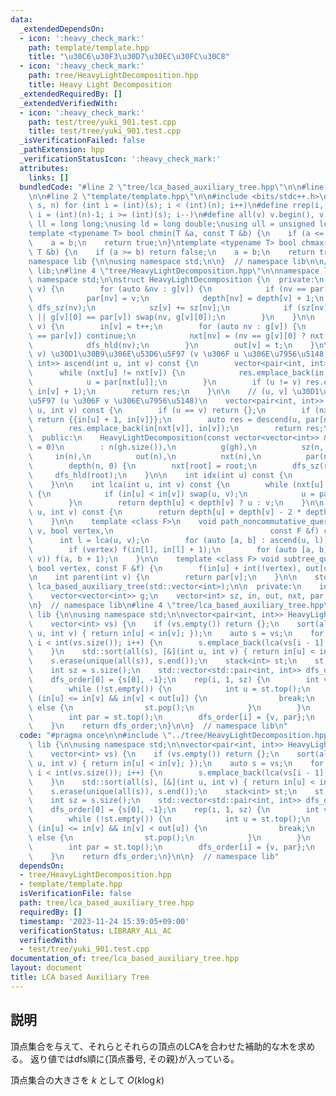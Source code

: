 ```yaml
---
data:
  _extendedDependsOn:
  - icon: ':heavy_check_mark:'
    path: template/template.hpp
    title: "\u30C6\u30F3\u30D7\u30EC\u30FC\u30C8"
  - icon: ':heavy_check_mark:'
    path: tree/HeavyLightDecomposition.hpp
    title: Heavy Light Decomposition
  _extendedRequiredBy: []
  _extendedVerifiedWith:
  - icon: ':heavy_check_mark:'
    path: test/tree/yuki_901.test.cpp
    title: test/tree/yuki_901.test.cpp
  _isVerificationFailed: false
  _pathExtension: hpp
  _verificationStatusIcon: ':heavy_check_mark:'
  attributes:
    links: []
  bundledCode: "#line 2 \"tree/lca_based_auxiliary_tree.hpp\"\n\n#line 2 \"tree/HeavyLightDecomposition.hpp\"\
    \n\n#line 2 \"template/template.hpp\"\n\n#include <bits/stdc++.h>\n\n#define rep(i,\
    \ s, n) for (int i = (int)(s); i < (int)(n); i++)\n#define rrep(i, s, n) for (int\
    \ i = (int)(n)-1; i >= (int)(s); i--)\n#define all(v) v.begin(), v.end()\n\nusing\
    \ ll = long long;\nusing ld = long double;\nusing ull = unsigned long long;\n\n\
    template <typename T> bool chmin(T &a, const T &b) {\n    if (a <= b) return false;\n\
    \    a = b;\n    return true;\n}\ntemplate <typename T> bool chmax(T &a, const\
    \ T &b) {\n    if (a >= b) return false;\n    a = b;\n    return true;\n}\n\n\
    namespace lib {\n\nusing namespace std;\n\n}  // namespace lib\n\n// using namespace\
    \ lib;\n#line 4 \"tree/HeavyLightDecomposition.hpp\"\n\nnamespace lib {\n\nusing\
    \ namespace std;\n\nstruct HeavyLightDecomposition {\n  private:\n    void dfs_sz(int\
    \ v) {\n        for (auto &nv : g[v]) {\n            if (nv == par[v]) continue;\n\
    \            par[nv] = v;\n            depth[nv] = depth[v] + 1;\n           \
    \ dfs_sz(nv);\n            sz[v] += sz[nv];\n            if (sz[nv] > sz[g[v][0]]\
    \ || g[v][0] == par[v]) swap(nv, g[v][0]);\n        }\n    }\n\n    void dfs_hld(int\
    \ v) {\n        in[v] = t++;\n        for (auto nv : g[v]) {\n            if (nv\
    \ == par[v]) continue;\n            nxt[nv] = (nv == g[v][0] ? nxt[v] : nv);\n\
    \            dfs_hld(nv);\n        }\n        out[v] = t;\n    }\n\n    // [u,\
    \ v) \u30D1\u30B9\u306E\u53D6\u5F97 (v \u306F u \u306E\u7956\u5148)\n    vector<pair<int,\
    \ int>> ascend(int u, int v) const {\n        vector<pair<int, int>> res;\n  \
    \      while (nxt[u] != nxt[v]) {\n            res.emplace_back(in[u], in[nxt[u]]);\n\
    \            u = par[nxt[u]];\n        }\n        if (u != v) res.emplace_back(in[u],\
    \ in[v] + 1);\n        return res;\n    }\n\n    // (u, v] \u30D1\u30B9\u306E\u53D6\
    \u5F97 (u \u306F v \u306E\u7956\u5148)\n    vector<pair<int, int>> descend(int\
    \ u, int v) const {\n        if (u == v) return {};\n        if (nxt[u] == nxt[v])\
    \ return {{in[u] + 1, in[v]}};\n        auto res = descend(u, par[nxt[v]]);\n\
    \        res.emplace_back(in[nxt[v]], in[v]);\n        return res;\n    }\n\n\
    \  public:\n    HeavyLightDecomposition(const vector<vector<int>> &gh, int root\
    \ = 0)\n        : n(gh.size()),\n          g(gh),\n          sz(n, 1),\n     \
    \     in(n),\n          out(n),\n          nxt(n),\n          par(n, -1),\n  \
    \        depth(n, 0) {\n        nxt[root] = root;\n        dfs_sz(root);\n   \
    \     dfs_hld(root);\n    }\n\n    int idx(int u) const {\n        return in[u];\n\
    \    }\n\n    int lca(int u, int v) const {\n        while (nxt[u] != nxt[v])\
    \ {\n            if (in[u] < in[v]) swap(u, v);\n            u = par[nxt[u]];\n\
    \        }\n        return depth[u] < depth[v] ? u : v;\n    }\n\n    int distance(int\
    \ u, int v) const {\n        return depth[u] + depth[v] - 2 * depth[lca(u, v)];\n\
    \    }\n\n    template <class F>\n    void path_noncommutative_query(int u, int\
    \ v, bool vertex,\n                                   const F &f) const {\n  \
    \      int l = lca(u, v);\n        for (auto [a, b] : ascend(u, l)) f(a + 1, b);\n\
    \        if (vertex) f(in[l], in[l] + 1);\n        for (auto [a, b] : descend(l,\
    \ v)) f(a, b + 1);\n    }\n\n    template <class F> void subtree_query(int u,\
    \ bool vertex, const F &f) {\n        f(in[u] + int(!vertex), out[u]);\n    }\n\
    \n    int parent(int v) {\n        return par[v];\n    }\n\n    std::vector<std::pair<int,int>>\
    \ lca_based_auxiliary_tree(std::vector<int>);\n\n  private:\n    int n, t = 0;\n\
    \    vector<vector<int>> g;\n    vector<int> sz, in, out, nxt, par, depth;\n};\n\
    \n}  // namespace lib\n#line 4 \"tree/lca_based_auxiliary_tree.hpp\"\n\nnamespace\
    \ lib {\n\nusing namespace std;\n\nvector<pair<int, int>> HeavyLightDecomposition::lca_based_auxiliary_tree(\n\
    \    vector<int> vs) {\n    if (vs.empty()) return {};\n    sort(all(vs), [&](int\
    \ u, int v) { return in[u] < in[v]; });\n    auto s = vs;\n    for (int i = 1;\
    \ i < int(vs.size()); i++) {\n        s.emplace_back(lca(vs[i - 1], vs[i]));\n\
    \    }\n    std::sort(all(s), [&](int u, int v) { return in[u] < in[v]; });\n\
    \    s.erase(unique(all(s)), s.end());\n    stack<int> st;\n    st.push(s[0]);\n\
    \    int sz = s.size();\n    std::vector<std::pair<int, int>> dfs_order(sz);\n\
    \    dfs_order[0] = {s[0], -1};\n    rep(i, 1, sz) {\n        int v = s[i];\n\
    \        while (!st.empty()) {\n            int u = st.top();\n            if\
    \ (in[u] <= in[v] && in[v] < out[u]) {\n                break;\n            }\
    \ else {\n                st.pop();\n            }\n        }\n        assert(!st.empty());\n\
    \        int par = st.top();\n        dfs_order[i] = {v, par};\n        st.push(v);\n\
    \    }\n    return dfs_order;\n}\n\n}  // namespace lib\n"
  code: "#pragma once\n\n#include \"../tree/HeavyLightDecomposition.hpp\"\n\nnamespace\
    \ lib {\n\nusing namespace std;\n\nvector<pair<int, int>> HeavyLightDecomposition::lca_based_auxiliary_tree(\n\
    \    vector<int> vs) {\n    if (vs.empty()) return {};\n    sort(all(vs), [&](int\
    \ u, int v) { return in[u] < in[v]; });\n    auto s = vs;\n    for (int i = 1;\
    \ i < int(vs.size()); i++) {\n        s.emplace_back(lca(vs[i - 1], vs[i]));\n\
    \    }\n    std::sort(all(s), [&](int u, int v) { return in[u] < in[v]; });\n\
    \    s.erase(unique(all(s)), s.end());\n    stack<int> st;\n    st.push(s[0]);\n\
    \    int sz = s.size();\n    std::vector<std::pair<int, int>> dfs_order(sz);\n\
    \    dfs_order[0] = {s[0], -1};\n    rep(i, 1, sz) {\n        int v = s[i];\n\
    \        while (!st.empty()) {\n            int u = st.top();\n            if\
    \ (in[u] <= in[v] && in[v] < out[u]) {\n                break;\n            }\
    \ else {\n                st.pop();\n            }\n        }\n        assert(!st.empty());\n\
    \        int par = st.top();\n        dfs_order[i] = {v, par};\n        st.push(v);\n\
    \    }\n    return dfs_order;\n}\n\n}  // namespace lib"
  dependsOn:
  - tree/HeavyLightDecomposition.hpp
  - template/template.hpp
  isVerificationFile: false
  path: tree/lca_based_auxiliary_tree.hpp
  requiredBy: []
  timestamp: '2023-11-24 15:39:05+09:00'
  verificationStatus: LIBRARY_ALL_AC
  verifiedWith:
  - test/tree/yuki_901.test.cpp
documentation_of: tree/lca_based_auxiliary_tree.hpp
layout: document
title: LCA based Auxiliary Tree
---
```


## 説明

頂点集合を与えて、それらとそれらの頂点のLCAを合わせた補助的な木を求める。
返り値ではdfs順に{頂点番号, その親}が入っている。

頂点集合の大きさを $k$ として $O(k\log k)$